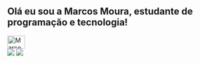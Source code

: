 ## Olá eu sou a Marcos Moura, estudante de programação e tecnologia!

<img align="center" alt="Marcos-JS" height="30" width="40" src="https://cdn.jsdelivr.net/gh/devicons/devicon@latest/icons/javascript/javascript-plain.svg">

<div> 
  <a href="https://instagram.com/m_moura10" target="_blank"><img src="https://img.shields.io/badge/-Instagram-%23E4405F?style=for-the-badge&logo=instagram&logoColor=white" target="_blank"></a>
  <a href = "oliveira.marcosmoura@gmail.com"><img src="https://img.shields.io/badge/-Gmail-%23333?style=for-the-badge&logo=gmail&logoColor=white" target="_blank"></a>  
</div>
